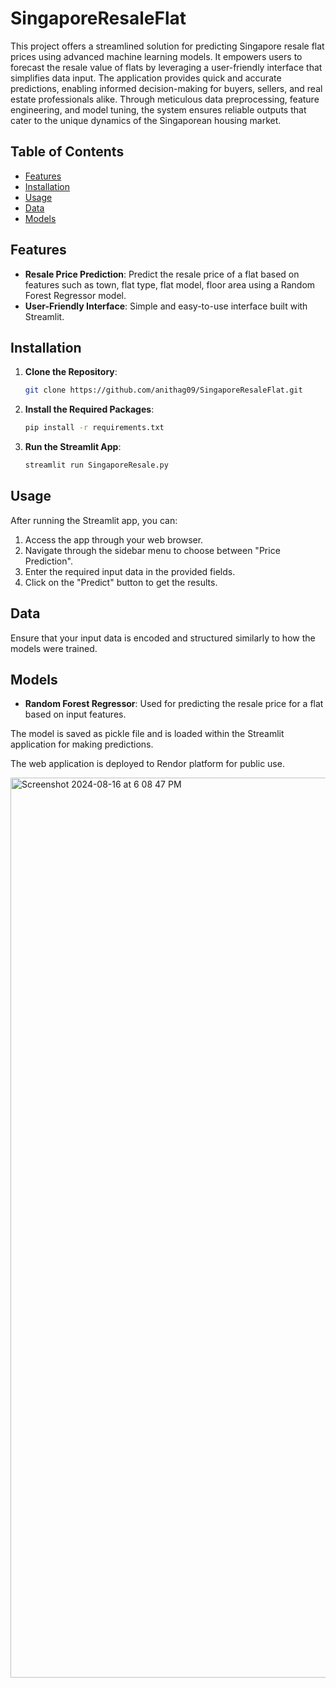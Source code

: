 # SingaporeResaleFlat

This project offers a streamlined solution for predicting Singapore resale flat prices using advanced machine learning models. It empowers users to forecast the resale value of flats by leveraging a user-friendly interface that simplifies data input. The application provides quick and accurate predictions, enabling informed decision-making for buyers, sellers, and real estate professionals alike. Through meticulous data preprocessing, feature engineering, and model tuning, the system ensures reliable outputs that cater to the unique dynamics of the Singaporean housing market.

## Table of Contents

- [Features](#features)
- [Installation](#installation)
- [Usage](#usage)
- [Data](#data)
- [Models](#models)

## Features

- **Resale Price Prediction**: Predict the resale price of a flat based on features such as town, flat type, flat model, floor area using a Random Forest Regressor model.
- **User-Friendly Interface**: Simple and easy-to-use interface built with Streamlit.
  
## Installation

1. **Clone the Repository**:
    ```bash
    git clone https://github.com/anithag09/SingaporeResaleFlat.git
    ```

2. **Install the Required Packages**:
    ```bash
    pip install -r requirements.txt
    ```

3. **Run the Streamlit App**:
    ```bash
    streamlit run SingaporeResale.py
    ```

## Usage

After running the Streamlit app, you can:

1. Access the app through your web browser.
2. Navigate through the sidebar menu to choose between "Price Prediction".
3. Enter the required input data in the provided fields.
4. Click on the "Predict" button to get the results.

## Data

Ensure that your input data is encoded and structured similarly to how the models were trained.

## Models

- **Random Forest Regressor**: Used for predicting the resale price for a flat based on input features.

The model is saved as pickle file and is loaded within the Streamlit application for making predictions.

The web application is deployed to Rendor platform for public use.

<img width="1440" alt="Screenshot 2024-08-16 at 6 08 47 PM" src="https://github.com/user-attachments/assets/d710f307-2c82-4b09-9b46-53cfff51dbca">


